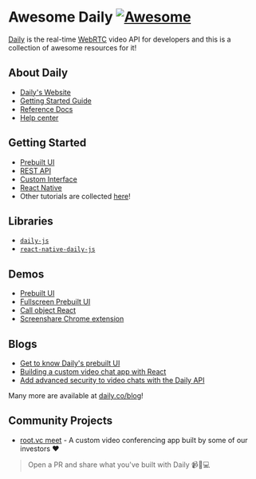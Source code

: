 # Awesome Daily [![Awesome](https://awesome.re/badge.svg)](https://awesome.re)
[Daily](https://daily.co) is the real-time [WebRTC](https://webrtc.org/) video API for developers and this is a collection of awesome resources for it!



## About Daily

- [Daily's Website](https://daily.co)
- [Getting Started Guide](https://docs.daily.co/docs)
- [Reference Docs](https://docs.daily.co/reference#introduction)
- [Help center](https://help.daily.co/en/)

## Getting Started
- [Prebuilt UI](https://docs.daily.co/docs/embed-the-daily-prebuilt-ui)
- [REST API](https://docs.daily.co/docs/create-and-manage-rooms-with-the-rest-api)
- [Custom Interface](https://docs.daily.co/docs/build-a-custom-video-chat-interface)
- [React Native](https://docs.daily.co/docs/make-a-mobile-first-application-with-react-native-daily-js)
- Other tutorials are collected [here](https://docs.daily.co/docs/tutorials)!

## Libraries
- [`daily-js`](https://github.com/daily-co/daily-js)
- [`react-native-daily-js`](https://github.com/daily-co/react-native-daily-js)

## Demos
- [Prebuilt UI](https://github.com/daily-demos/prebuilt-ui)
- [Fullscreen Prebuilt UI](https://github.com/daily-demos/fullscreen-prebuilt-ui)
- [Call object React](https://github.com/daily-demos/call-object-react)
- [Screenshare Chrome extension](https://github.com/daily-demos/screenshare-chrome-ext)


## Blogs
- [Get to know Daily's prebuilt UI](https://www.daily.co/blog/prebuilt-ui/)
- [Building a custom video chat app with React](https://www.daily.co/blog/building-a-custom-video-chat-app-with-react/)
- [Add advanced security to video chats with the Daily API](https://www.daily.co/blog/add-advanced-security-features-to-video-chats-with-the-daily-api/)

Many more are available at [daily.co/blog](https://daily.co/blog)!


## Community Projects
- [root.vc meet](https://github.com/rootvc/meet) - A custom video conferencing app built by some of our investors ❤

> Open a PR and share what you've built with Daily 📹🎤💻